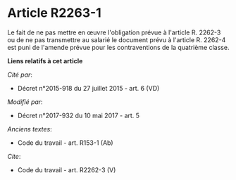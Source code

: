 # Article R2263-1

Le fait de ne pas mettre en œuvre l'obligation prévue à l'article R. 2262-3 ou de ne pas transmettre au salarié le document
prévu à l'article R. 2262-4 est puni de l'amende prévue pour les contraventions de la quatrième classe.

**Liens relatifs à cet article**

_Cité par_:

  - Décret n°2015-918 du 27 juillet 2015 - art. 6 (VD)

_Modifié par_:

  - Décret n°2017-932 du 10 mai 2017 - art. 5

_Anciens textes_:

  - Code du travail - art. R153-1 (Ab)

_Cite_:

  - Code du travail - art. R2262-3 (V)
